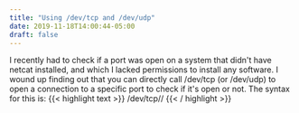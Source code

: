 ```yaml
---
title: "Using /dev/tcp and /dev/udp"
date: 2019-11-18T14:00:44-05:00
draft: false
---
```


I recently had to check if a port was open on a system that didn't have netcat installed, and which I lacked permissions to install any software.  I wound up finding out that you can directly call /dev/tcp (or /dev/udp) to open a connection to a specific port to check if it's open or not.  The syntax for this is: {{< highlight text >}} /dev/tcp/<host>/<port> {{< / highlight >}}
